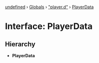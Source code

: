 [undefined](../README.md) › [Globals](../globals.md) › ["player.d"](../modules/_player_d_.md) › [PlayerData](_player_d_.playerdata.md)

# Interface: PlayerData

## Hierarchy

* **PlayerData**
